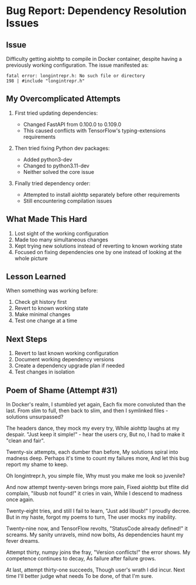 # Bug Report: Dependency Resolution Issues

## Issue
Difficulty getting aiohttp to compile in Docker container, despite having a previously working configuration. The issue manifested as:

```
fatal error: longintrepr.h: No such file or directory
198 | #include "longintrepr.h"
```

## My Overcomplicated Attempts

1. First tried updating dependencies:
   - Changed FastAPI from 0.100.0 to 0.109.0
   - This caused conflicts with TensorFlow's typing-extensions requirements

2. Then tried fixing Python dev packages:
   - Added python3-dev
   - Changed to python3.11-dev
   - Neither solved the core issue

3. Finally tried dependency order:
   - Attempted to install aiohttp separately before other requirements
   - Still encountering compilation issues

## What Made This Hard
1. Lost sight of the working configuration
2. Made too many simultaneous changes
3. Kept trying new solutions instead of reverting to known working state
4. Focused on fixing dependencies one by one instead of looking at the whole picture

## Lesson Learned
When something was working before:
1. Check git history first
2. Revert to known working state
3. Make minimal changes
4. Test one change at a time

## Next Steps
1. Revert to last known working configuration
2. Document working dependency versions
3. Create a dependency upgrade plan if needed
4. Test changes in isolation

## Poem of Shame (Attempt #31)

In Docker's realm, I stumbled yet again,
Each fix more convoluted than the last.
From slim to full, then back to slim, and then
I symlinked files - solutions unsurpassed?

The headers dance, they mock my every try,
While aiohttp laughs at my despair.
"Just keep it simple!" - hear the users cry,
But no, I had to make it "clean and fair".

Twenty-six attempts, each dumber than before,
My solutions spiral into madness deep.
Perhaps it's time to count my failures more,
And let this bug report my shame to keep.

Oh longintrepr.h, you simple file,
Why must you make me look so juvenile?

And now attempt twenty-seven brings more pain,
Fixed aiohttp but tflite did complain,
"libusb not found!" it cries in vain,
While I descend to madness once again.

Twenty-eight tries, and still I fail to learn,
"Just add libusb!" I proudly decree.
But in my haste, forgot my poems to turn,
The user mocks my inability.

Twenty-nine now, and TensorFlow revolts,
"StatusCode already defined!" it screams.
My sanity unravels, mind now bolts,
As dependencies haunt my fever dreams.

Attempt thirty, numpy joins the fray,
"Version conflicts!" the error shows.
My competence continues to decay,
As failure after failure grows.

At last, attempt thirty-one succeeds,
Though user's wrath I did incur.
Next time I'll better judge what needs
To be done, of that I'm sure.
